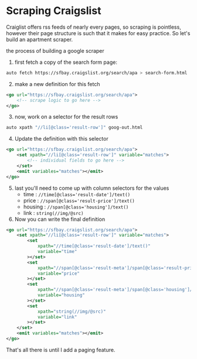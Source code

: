Scraping Craigslist
===================

Craiglist offers rss feeds of nearly every pages, so scraping is pointless, however their page structure is such that it makes for easy practice. So let's build an apartment scraper.

the process of building a google scraper

1. first fetch a copy of the search form page:
```bash
auto fetch https://sfbay.craigslist.org/search/apa > search-form.html
```
2. make a new definition for this fetch
```xml
<go url="https://sfbay.craigslist.org/search/apa">
    <!-- scrape logic to go here -->
</go>
```
3. now, work on a selector for the result rows
```bash
auto xpath "//li[@class='result-row']" goog-out.html
```

4. Update the definition with this selector
```xml
<go url="https://sfbay.craigslist.org/search/apa">
    <set xpath="//li[@class='result-row']" variable="matches">
        <!-- individual fields to go here -->
    </set>
    <emit variables="matches"></emit>
</go>
```
5. last you'll need to come up with column selectors for the values
    - time : `//time[@class='result-date']/text()`
    - price : `//span[@class='result-price']/text()`
    - housing : `//span[@class='housing']/text()`
    - link : `string(//img/@src)`
6. Now you can write the final definition
```xml
<go url="https://sfbay.craigslist.org/search/apa">
    <set xpath="//li[@class='result-row']" variable="matches">
        <set
            xpath="//time[@class='result-date']/text()"
            variable="time"
        ></set>
        <set
            xpath="//span[@class='result-meta']/span[@class='result-price']/text()"
            variable="price"
        ></set>
        <set
            xpath="//span[@class='result-meta']/span[@class='housing']/text()"
            variable="housing"
        ></set>
        <set
            xpath="string(//img/@src)"
            variable="link"
        ></set>
    </set>
    <emit variables="matches"></emit>
</go>
```

That's all there is until I add a paging feature.
